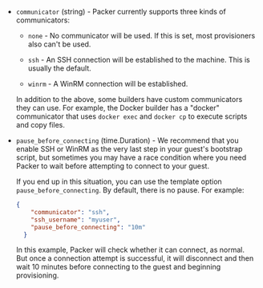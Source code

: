 <!-- Code generated from the comments of the Config struct in helper/communicator/config.go; DO NOT EDIT MANUALLY -->

-   `communicator` (string) - Packer currently supports three kinds of communicators:
    
    -   `none` - No communicator will be used. If this is set, most
        provisioners also can't be used.
    
    -   `ssh` - An SSH connection will be established to the machine. This
        is usually the default.
    
    -   `winrm` - A WinRM connection will be established.
    
    In addition to the above, some builders have custom communicators they
    can use. For example, the Docker builder has a "docker" communicator
    that uses `docker exec` and `docker cp` to execute scripts and copy
    files.
    
-   `pause_before_connecting` (time.Duration) - We recommend that you enable SSH or WinRM as the very last step in your
    guest's bootstrap script, but sometimes you may have a race condition where
    you need Packer to wait before attempting to connect to your guest.
    
    If you end up in this situation, you can use the template option
    `pause_before_connecting`. By default, there is no pause. For example:
    
    ```json
    {
        "communicator": "ssh",
        "ssh_username": "myuser",
        "pause_before_connecting": "10m"
      }
    ```
    
    In this example, Packer will check whether it can connect, as normal. But once
    a connection attempt is successful, it will disconnect and then wait 10 minutes
    before connecting to the guest and beginning provisioning.
    